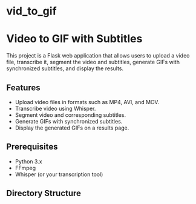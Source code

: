 # vid_to_gif
# Video to GIF with Subtitles

This project is a Flask web application that allows users to upload a video file, transcribe it, segment the video and subtitles, generate GIFs with synchronized subtitles, and display the results.

## Features

- Upload video files in formats such as MP4, AVI, and MOV.
- Transcribe video using Whisper.
- Segment video and corresponding subtitles.
- Generate GIFs with synchronized subtitles.
- Display the generated GIFs on a results page.

## Prerequisites

- Python 3.x
- FFmpeg
- Whisper (or your transcription tool)

## Directory Structure

